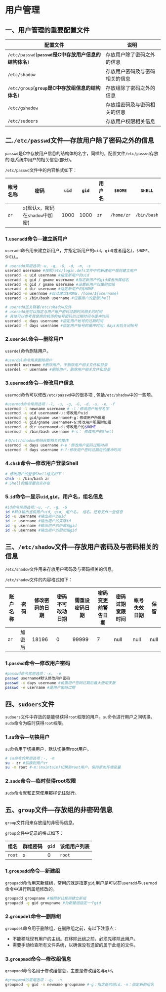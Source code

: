 # 用户管理

## 一、用户管理的重要配置文件

| 配置文件                                               | 说明                           |
| ------------------------------------------------------ | ------------------------------ |
| `/etc/passwd`(**`passwd`是C中存放用户信息的结构体名**) | 存放用户除了密码之外的信息     |
| `/etc/shadow`                                          | 存放用户密码及与密码相关的信息 |
| `/etc/group`(**`group`是C中存放组信息的结构体名**)     | 存放组除了密码之外的信息       |
| `/etc/gshadow`                                         | 存放组密码及与密码相关的信息   |
| `/etc/sudoers`                                         | 存放用户权限相关信息           |



## 二.`/etc/passwd`文件—存放用户除了密码之外的信息

`passwd`是C中存放用户信息的结构体的名字，同样的，配置文件`/etc/passwd`存放的i是系统中用户的相关信息(部分)。

`/etc/passwd`文件中的内容格式如下：

| 帐号名称 | 密码                             | `uid` | `gid` | 用户名 | `$HOME`    | `SHELL`     |
| -------- | -------------------------------- | ----- | ----- | ------ | ---------- | ----------- |
| `zr`     | `x`(默认x，密码在`shadow`中加密) | 1000  | 1000  | `zr`   | `/home/zr` | `/bin/bash` |

### 1.`useradd`命令—建立新用户

`useradd`命令用来建立新用户，并指定新用户的`uid`，`gid`(或者组名)，`$HOME`、`SHELL`。

```bash
# useradd常用选项:-u, -g, -G, -d, -m, -s
useradd username #按照/etc/login.defs文件中的新建用户规则建立用户
useradd -u uid username #指定新用户的uid
useradd -g gid / gname username #指定新用户的gid或者所属组名
useradd -G gid / gname username #设置新用户归属附加组
useradd -d dir username #指定新用户的$HOME
useradd -m usernmae #自动建立$HOME，/home/${username}
useradd -s /bin/bash username #设置用户的登录Shell

# useradd还关联着/etc/shadow文件
# useradd还可以指定与用户账户密码过期时间相关的时间
# 具体可以参考我使用的机场的帐号密码的过期时间与缓冲时间
useradd -e days username #指定用户帐号的过期时间
useradd -f days username #指定用户帐号的缓冲时间，days天后关闭帐号
```



### 2.`userdel`命令—删除用户

`userdel`命令删除用户。

```bash
#userdel命令用来删除用户
userdel username #删除用户，不删除用户相关文件和目录
userdel -r username #删除用户，删除用户相关文件和目录
```



### 3.`usermod`命令—修改用户信息

`usermod`命令可以修改`/etc/passwd`中的很多项 , 包括`/etc/shadow`中的一些项。

```bash
#usermod命令常用选项：-l, -u, -g, -G, -d, -s, -e, -f
usermod -l newname username # -l：修改用户帐号名字
usermod -u uid username#-u：修改用户uid
usermod -g gid/gname username#-g：修改用户所属组
usermod -G gid/gname username#-G:修改用户所属附加组
usermod -d dir username#-d：修改用户的$HOME
usermod -s /bin/bash username #-s： 修改用户的Shell

#与/etc/shadow密码日期相关的操作
usermod -e days username #-e：修改用户密码过期时间
usermod -f days username #-f:修改用户密码过期后的缓冲时间
```



### 4.`chsh`命令—修改用户登录Shell

```bash
# 修改用户的登录Shell格式如下：
chsh -s /bin/bash zr
# Shell的路径要真实存在
```



### 5.`id`命令—显示`uid`,`gid`，用户名，组名信息

```bash
#id命令常用选项:-u, -r, -g, -G
id #默认输出当前用户uid, gid, 用户名， 组名，还有另外一些信息
id -u username #输出用户的uid
id -r username #输出用户的实际id
id -g username #输出用户的所属组gid
id -G username #输出用户的附加组gid
```



## 三、`/etc/shadow`文件—存放用户密码及与密码相关的信息

`/etc/shadow`文件用来存放用户密码及与密码相关的信息。

`/etc/shadow`文件的内容格式如下：

| 账户名称 | 密码   | 修改密码的日期 | 密码不可改动日期 | 需重设密码日期 | 密码变更前警告日期 | 密码过期宽限时间 | 帐号失效日期 | 保留 |
| -------- | ------ | -------------- | ---------------- | -------------- | ------------------ | ---------------- | ------------ | ---- |
| `zr`     | 加密后 | 18196          | 0                | 99999          | 7                  | null             | null         | null |

### 1.`passwd`命令—修改用户密码

```bash
#passwd命令常用选项：-x， -e
passwd username#默认修改用户密码
passwd -x days username #设置用户密码过期后最大使用天数
passwd -e username #是用户密码过期
```



## 四、`sudoers`文件

`sudoers`文件中存放的是能够获得`root`权限的用户。`su`命令进行用户之间切换，`sudo`命令为临时获得`root`权限。

### 1.`su`命令—切换用户

`su`命令用于切换用户，默认切换至root用户。

```bash
# su命令的常用选项：-, -m
su - zr #切换到用户zr
su -m root #-m:(maintain)切换到root用户，保持原先环境变量
```

### 2.`sudo`命令—临时获得root权限

`sudo`命令就和正常使用那样记住就行。



## 五、`group`文件—存放组的非密码信息

`group`文件用来存放组的非密码信息。

`group`文件中记录的格式如下：

| 组名   | 群组密码 | `gid` | 该组用户列表 |
| ------ | -------- | ----- | ------------ |
| `root` | x        | 0     | `root`       |



### 1.`groupadd`命令—新建组

`groupadd`命令用来新建组，常用的就是指定`gid`,用户是可以在`useradd`与`usermod`命令中进行所属组修改的。

```bash
groupadd groupname #按照默认规则建立新组
groupadd -g gid groupname #为新建组指定一个gid
```



### 2.`groupdel`命令—删除组

`groupdel`命令用于删除组，在删除组之前，有以下注意点：

+ 不能移除现有用户的主组。在移除此组之前，必须先移除此用户。 
+ 需要手动检查所有文件系统，以确保没有遗留的属于此组的文件。



### 3.`groupmod`命令—修改组信息

`groupmod`命令名用于修改组信息，主要是修改组名与`gid`。

```bash
#groupmod的常用选项：-g， -n
groupmod -g gid -n newname groupname #-g：指定新的组id，-n：指定新的组名
```

